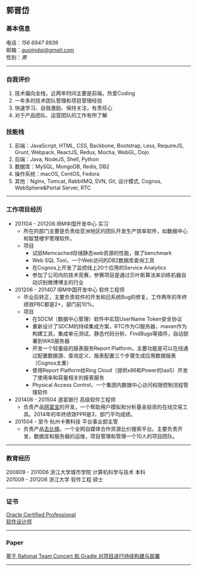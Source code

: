 ## 郭晋岱

### 基本信息
电话：*156 6947 9939*  
邮箱：*guojindai@gmail.com*  
性别：*男*  

***

### 自我评价
1. 技术偏向全栈，近两年时间主要是前端，热爱Coding  
2. 一年多的技术团队管理和项目管理经验  
3. 快速学习、自我激励、保持关注，有责任心  
4. 对于产品团队、运营团队的工作有所了解  

### 技能栈
1. 前端：JavaScript, HTML, CSS, Backbone, Bootstrap, Less, RequireJS, Grunt, Webpack, ReactJS, Redux, Mocha, WebGL, Dojo
2. 后端：Java, NodeJS, Shell, Python
3. 数据库：MySQL, MongoDB, Redis, DB2
4. 操作系统：macOS, CentOS, Fedora
5. 其他：Nginx, Tomcat, RabbitMQ, SVN, Git, 设计模式, Cognos, WebSphere&Portal Server, RTC

***

### 工作项目经历
- 201104 - 201206 IBM中国开发中心 实习
  - 所在的部门主要是负责给亚洲地区的团队开发生产效率软件，如数据中心和智慧楼宇管理软件。
  - 项目
    - 试验Memcached存储静态web资源的性能，做了benchmark
    - Web SQL Tool，一个Web访问的DB2数据库查询工具
    - 在Cognos上开发了监控线上20个应用的Service Analytics
    - 参加了公司内的技术竞赛，参赛项目是通过贝叶斯算法来训练机器自动识别微博博主的行业
- 201206 - 201407 IBM中国开发中心 软件工程师  
  - 毕业后转正，主要负责软件的开发和旧系统Bug的修复。工作两年的年终绩效PBC都是2+，部门前10%。
  - 项目  
    - 在SDCM（数据中心管理）软件中实现UserName Token安全协议
    - 重新设计了SDCM的持续集成方案，RTC作为CI服务器，maven作为构建工具，集成单元测试、静态代码分析、FindBugs等插件，自动部署到WAS服务器
    - 开发一个轻量级的报表服务Report Platform，主要功能是可以在线通过配置数据源、查询定义、报表配置三个步骤生成应用数据报表（Cognos太重）
    - 使用Report Platform给Ring Cloud（提供x86和Power的IaaS）开发了使用率和容量相关的报表服务
    - Physical Access Control，一个集团内数据中心访问权限控制流程管理软件
- 201408 - 201504 道富银行        高级软件工程师  
  - 负责产品[网富宝](http://www.wfbao.com.cn/)的开发，一个帮助用户模拟和分析基金投资的在线交易工具。2014年的年终绩效PPR是3，部门平均成绩。
- 201504 - 至今   杭州卡赛科技    平台事业部主管  
  - 负责产品[去比搞](http://qubigao.com/)，一个全网自媒体合作资源比价搜索平台。主要负责开发，数据库和服务器的运维，项目管理和管理一个10人的项目团队。

***

### 教育经历
200609 - 201006 浙江大学城市学院 计算机科学与技术 本科  
201009 - 201206 浙江大学 软件工程 硕士  

***

### 证书
[Oracle Certified Professional](https://en.wikipedia.org/wiki/Oracle_Certification_Program)  
[软件设计师](http://www.zjrjks.org/interIndex.do?method=list2&curPage=1&dir=/rjksw/ksjs/ksjbdyb)

***

### Paper
[基于 Rational Team Concert 和 Gradle 对项目进行持续构建与部署](http://www.ibm.com/developerworks/cn/rational/1309_rtcgradle_guojd/index.html)  

***
